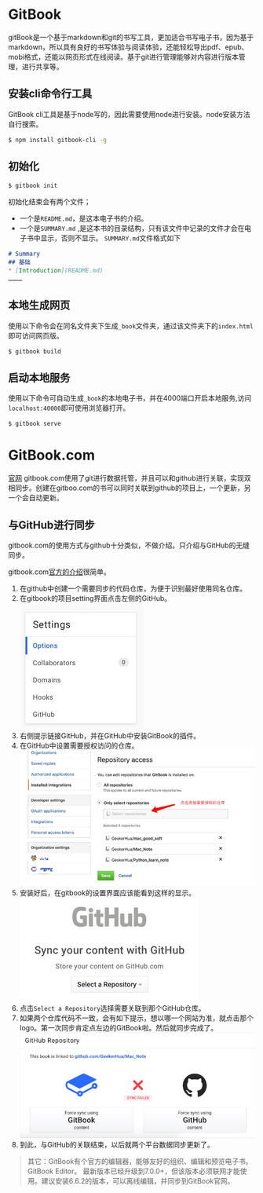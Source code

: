 # GitBook
gitBook是一个基于markdown和git的书写工具，更加适合书写电子书，因为基于markdown，所以具有良好的书写体验与阅读体验，还能轻松导出pdf、epub、mobi格式，还能以网页形式在线阅读。基于git进行管理能够对内容进行版本管理，进行共享等。

## 安装cli命令行工具
GitBook cli工具是基于node写的，因此需要使用node进行安装。node安装方法自行搜索。
```bash
$ npm install gitbook-cli -g
```

## 初始化
```bash
$ gitbook init
```
初始化结束会有两个文件；
- 一个是`README.md`，是这本电子书的介绍。
- 一个是`SUMMARY.md` ,是这本书的目录结构，只有该文件中记录的文件才会在电子书中显示，否则不显示。
`SUMMARY.md`文件格式如下

```markdown
# Summary
## 基础
* [Introduction](README.md)
…………
```

## 本地生成网页
使用以下命令会在同名文件夹下生成`_book`文件夹，通过该文件夹下的`index.html`即可访问网页版。
```bash
$ gitbook build
```


## 启动本地服务
使用以下命令可自动生成`_book`的本地电子书，并在4000端口开启本地服务,访问`localhost:40000`即可使用浏览器打开。
```bash
$ gitbook serve
```

# GitBook.com
[官网](https://www.gitbook.com)
gitbook.com使用了git进行数据托管，并且可以和github进行关联，实现双相同步。创建在gitboo.com的书可以同时关联到github的项目上，一个更新，另一个会自动更新。

## 与GitHub进行同步
gitbook.com的使用方式与github十分类似，不做介绍。只介绍与GitHub的无缝同步。

gitbook.com[官方的介绍](https://help.gitbook.com/github/can-i-host-on-github.html)很简单。

1. 在github中创建一个需要同步的代码仓库，为便于识别最好使用同名仓库。
2. 在gitbook的项目setting界面点击左侧的GitHub。
    ![](/assets/QQ20170209-125320.jpg)
3. 右侧提示链接GitHub，并在GitHub中安装GitBook的插件。
4. 在GitHub中设置需要授权访问的仓库。
    ![](/assets/QQ20170221-142324.jpg)
5. 安装好后，在gitbook的设置界面应该能看到这样的显示。
![](/assets/Sync-GitHub.jpg)
6. 点击`Select a Repository`选择需要关联到那个GitHub仓库。
7. 如果两个仓库代码不一致，会有如下提示，想以哪一个网站为准，就点击那个logo。第一次同步肯定点左边的GitBook啦。然后就同步完成了。
![](/assets/QQ20170209-125338.jpg)
8. 到此，与GitHub的关联结束，以后就两个平台数据同步更新了。

> 其它：GitBook有个官方的编辑器，能够友好的组织、编辑和预览电子书。GitBook Editor。
最新版本已经升级到7.0.0+，但该版本必须联网才能使用。建议安装6.6.2的版本，可以离线编辑，并同步到GitBook官网。

